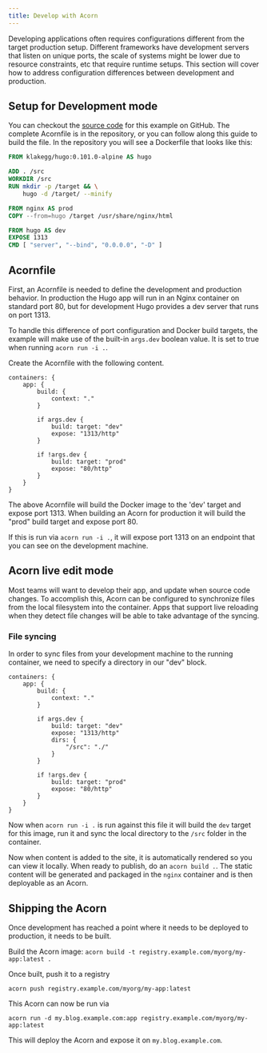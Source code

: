 ```yaml
---
title: Develop with Acorn
---
```


Developing applications often requires configurations different from the target production setup. Different frameworks have development servers that listen on unique ports, the scale of systems might be lower due to resource constraints, etc that require runtime setups. This section will cover how to address configuration differences between development and production.

## Setup for Development mode

You can checkout the [source code](https://github.com/acorn-io/docs-examples) for this example on GitHub. The complete Acornfile is in the repository, or you can follow along this guide to build the file. In the repository you will see a Dockerfile that looks like this:

```dockerfile
FROM klakegg/hugo:0.101.0-alpine AS hugo

ADD . /src
WORKDIR /src
RUN mkdir -p /target && \
    hugo -d /target/ --minify

FROM nginx AS prod
COPY --from=hugo /target /usr/share/nginx/html

FROM hugo AS dev
EXPOSE 1313
CMD [ "server", "--bind", "0.0.0.0", "-D" ]
```

## Acornfile

First, an Acornfile is needed to define the development and production behavior. In production the Hugo app will run in an Nginx container on standard port 80, but for development Hugo provides a dev server that runs on port 1313.

To handle this difference of port configuration and Docker build targets, the example will make use of the built-in `args.dev` boolean value. It is set to true when running `acorn run -i .`.

Create the Acornfile with the following content.

```cue
containers: {
    app: {
        build: {
            context: "."
        }

        if args.dev {
            build: target: "dev"
            expose: "1313/http"
        }
    
        if !args.dev {
            build: target: "prod"
            expose: "80/http"
        }
    }
}
```

The above Acornfile will build the Docker image to the 'dev' target and expose port 1313. When building an Acorn for production it will build the "prod" build target and expose port 80.

If this is run via `acorn run -i .`, it will expose port 1313 on an endpoint that you can see on the development machine.

## Acorn live edit mode

Most teams will want to develop their app, and update when source code changes. To accomplish this, Acorn can be configured to synchronize files from the local filesystem into the container. Apps that support live reloading when they detect file changes will be able to take advantage of the syncing.

### File syncing

In order to sync files from your development machine to the running container, we need to specify a directory in our "dev" block.

```cue
containers: {
    app: {
        build: {
            context: "."
        }

        if args.dev {
            build: target: "dev"
            expose: "1313/http"
            dirs: {
                "/src": "./"
            }
        }
    
        if !args.dev {
            build: target: "prod"
            expose: "80/http"
        }
    }
}
```

Now when `acorn run -i .` is run against this file it will build the `dev` target for this image, run it and sync the local directory to the `/src` folder in the container.

Now when content is added to the site, it is automatically rendered so you can view it locally. When ready to publish, do an `acorn build .`. The static content will be generated and packaged in the `nginx` container and is then deployable as an Acorn.

## Shipping the Acorn

Once development has reached a point where it needs to be deployed to production, it needs to be built.

Build the Acorn image:
`acorn build -t registry.example.com/myorg/my-app:latest .`

Once built, push it to a registry

`acorn push registry.example.com/myorg/my-app:latest`

This Acorn can now be run via

`acorn run -d my.blog.example.com:app registry.example.com/myorg/my-app:latest`

This will deploy the Acorn and expose it on `my.blog.example.com`.
